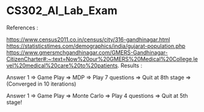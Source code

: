 # CS302_AI_Lab_Exam

References :

https://www.census2011.co.in/census/city/316-gandhinagar.html https://statisticstimes.com/demographics/india/gujarat-population.php https://www.gmersmchgandhinagar.com/GMERS-Gandhinagar-CitizenCharter#:~:text=Now%20our%20GMERS%20Medical%20College,level%20medical%20care%20to%20patients. Results :

Answer 1 => Game Play => MDP => Play 7 questions => Quit at 8th stage => (Converged in 10 iterations)

Answer 1 => Game Play => Monte Carlo => Play 4 questions => Quit at 5th stage!
